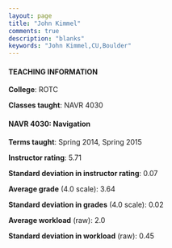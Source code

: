 ```yaml
---
layout: page
title: "John Kimmel" 
comments: true
description: "blanks"
keywords: "John Kimmel,CU,Boulder"
---
```

<head>
<script src="https://ajax.googleapis.com/ajax/libs/jquery/2.1.3/jquery.min.js"></script>
<script src="https://dl.dropboxusercontent.com/s/pc42nxpaw1ea4o9/highcharts.js?dl=0"></script>
<!-- <script src="../assets/js/highcharts.js"></script> -->
<style type="text/css">@font-face {
	font-family: "Bebas Neue";
	src: url(https://www.filehosting.org/file/details/544349/BebasNeue Regular.otf) format("opentype");
	}
	h1.Bebas { 
		font-family: "Bebas Neue", Verdana, Tahoma;
	}
</style>
</head>
	   
#### TEACHING INFORMATION

**College**: ROTC

**Classes taught**: NAVR 4030

#### NAVR 4030: Navigation

**Terms taught**: Spring 2014, Spring 2015

**Instructor rating**: 5.71

**Standard deviation in instructor rating**: 0.07

**Average grade** (4.0 scale): 3.64

**Standard deviation in grades** (4.0 scale): 0.02

**Average workload** (raw): 2.0

**Standard deviation in workload** (raw): 0.45

